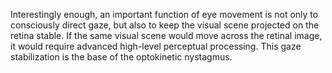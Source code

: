 Interestingly enough, an important function of eye movement is not only to consciously direct gaze, but also to keep the visual scene projected on the retina stable. If the same visual scene would move across the retinal image, it would require advanced high-level perceptual processing. This gaze stabilization is the base of the optokinetic nystagmus.